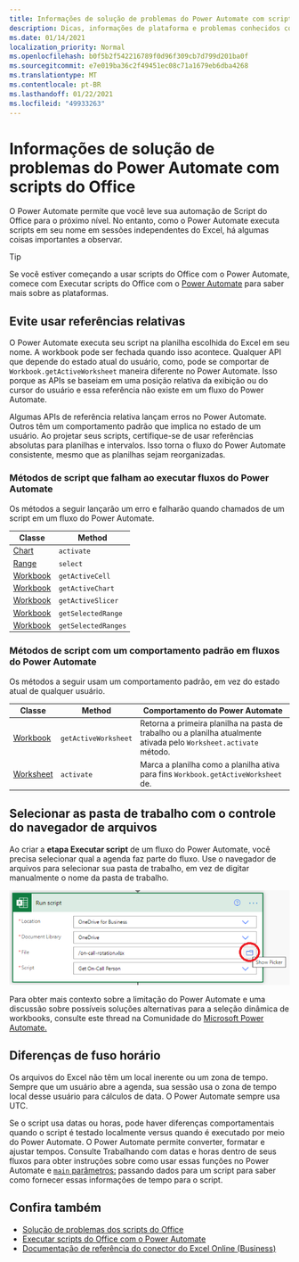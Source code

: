 ```yaml
---
title: Informações de solução de problemas do Power Automate com scripts do Office
description: Dicas, informações de plataforma e problemas conhecidos com a integração entre scripts do Office e o Power Automate.
ms.date: 01/14/2021
localization_priority: Normal
ms.openlocfilehash: b0f5b2f542216789f0d96f309cb7d799d201ba0f
ms.sourcegitcommit: e7e019ba36c2f49451ec08c71a1679eb6dba4268
ms.translationtype: MT
ms.contentlocale: pt-BR
ms.lasthandoff: 01/22/2021
ms.locfileid: "49933263"
---
```

# <a name="troubleshooting-information-for-power-automate-with-office-scripts"></a>Informações de solução de problemas do Power Automate com scripts do Office

O Power Automate permite que você leve sua automação de Script do Office para o próximo nível. No entanto, como o Power Automate executa scripts em seu nome em sessões independentes do Excel, há algumas coisas importantes a observar.

> [!TIP]
> Se você estiver começando a usar scripts do Office com o Power Automate, comece com Executar scripts do Office com o [Power Automate](../develop/power-automate-integration.md) para saber mais sobre as plataformas.

## <a name="avoid-using-relative-references"></a>Evite usar referências relativas

O Power Automate executa seu script na planilha escolhida do Excel em seu nome. A workbook pode ser fechada quando isso acontece. Qualquer API que depende do estado atual do usuário, como, pode se comportar de `Workbook.getActiveWorksheet` maneira diferente no Power Automate. Isso porque as APIs se baseiam em uma posição relativa da exibição ou do cursor do usuário e essa referência não existe em um fluxo do Power Automate.

Algumas APIs de referência relativa lançam erros no Power Automate. Outros têm um comportamento padrão que implica no estado de um usuário. Ao projetar seus scripts, certifique-se de usar referências absolutas para planilhas e intervalos. Isso torna o fluxo do Power Automate consistente, mesmo que as planilhas sejam reorganizadas.

### <a name="script-methods-that-fail-when-run-power-automate-flows"></a>Métodos de script que falham ao executar fluxos do Power Automate

Os métodos a seguir lançarão um erro e falharão quando chamados de um script em um fluxo do Power Automate.

| Classe | Method |
|--|--|
| [Chart](/javascript/api/office-scripts/excelscript/excelscript.chart) | `activate` |
| [Range](/javascript/api/office-scripts/excelscript/excelscript.range) | `select` |
| [Workbook](/javascript/api/office-scripts/excelscript/excelscript.workbook) | `getActiveCell` |
| [Workbook](/javascript/api/office-scripts/excelscript/excelscript.workbook) | `getActiveChart` |
| [Workbook](/javascript/api/office-scripts/excelscript/excelscript.workbook) | `getActiveSlicer` |
| [Workbook](/javascript/api/office-scripts/excelscript/excelscript.workbook) | `getSelectedRange` |
| [Workbook](/javascript/api/office-scripts/excelscript/excelscript.workbook) | `getSelectedRanges` |

### <a name="script-methods-with-a-default-behavior-in-power-automate-flows"></a>Métodos de script com um comportamento padrão em fluxos do Power Automate

Os métodos a seguir usam um comportamento padrão, em vez do estado atual de qualquer usuário.

| Classe | Method | Comportamento do Power Automate |
|--|--|--|
| [Workbook](/javascript/api/office-scripts/excelscript/excelscript.workbook) | `getActiveWorksheet` | Retorna a primeira planilha na pasta de trabalho ou a planilha atualmente ativada pelo `Worksheet.activate` método. |
| [Worksheet](/javascript/api/office-scripts/excelscript/excelscript.worksheet) | `activate` | Marca a planilha como a planilha ativa para fins `Workbook.getActiveWorksheet` de. |

## <a name="select-workbooks-with-the-file-browser-control"></a>Selecionar as pasta de trabalho com o controle do navegador de arquivos

Ao criar a **etapa Executar script** de um fluxo do Power Automate, você precisa selecionar qual a agenda faz parte do fluxo. Use o navegador de arquivos para selecionar sua pasta de trabalho, em vez de digitar manualmente o nome da pasta de trabalho.

![A opção de navegador de arquivo ao criar uma ação "Executar script" no Power Automate](../images/power-automate-file-browser.png)

Para obter mais contexto sobre a limitação do Power Automate e uma discussão sobre possíveis soluções alternativas para a seleção dinâmica de workbooks, consulte este thread na Comunidade do [Microsoft Power Automate.](https://powerusers.microsoft.com/t5/Power-Automate-Ideas/Allow-for-dynamic-quot-file-quot-value-for-excel-quot-get-a-row/idi-p/103091#)

## <a name="time-zone-differences"></a>Diferenças de fuso horário

Os arquivos do Excel não têm um local inerente ou um zona de tempo. Sempre que um usuário abre a agenda, sua sessão usa o zona de tempo local desse usuário para cálculos de data. O Power Automate sempre usa UTC.

Se o script usa datas ou horas, pode haver diferenças comportamentais quando o script é testado localmente versus quando é executado por meio do Power Automate. O Power Automate permite converter, formatar e ajustar tempos. Consulte [](https://flow.microsoft.com/blog/working-with-dates-and-times/) Trabalhando com datas e horas dentro de seus fluxos para obter instruções sobre como usar essas funções no Power Automate e [ `main` parâmetros:](../develop/power-automate-integration.md#main-parameters-passing-data-to-a-script) passando dados para um script para saber como fornecer essas informações de tempo para o script.

## <a name="see-also"></a>Confira também

- [Solução de problemas dos scripts do Office](troubleshooting.md)
- [Executar scripts do Office com o Power Automate](../develop/power-automate-integration.md)
- [Documentação de referência do conector do Excel Online (Business)](/connectors/excelonlinebusiness/)
